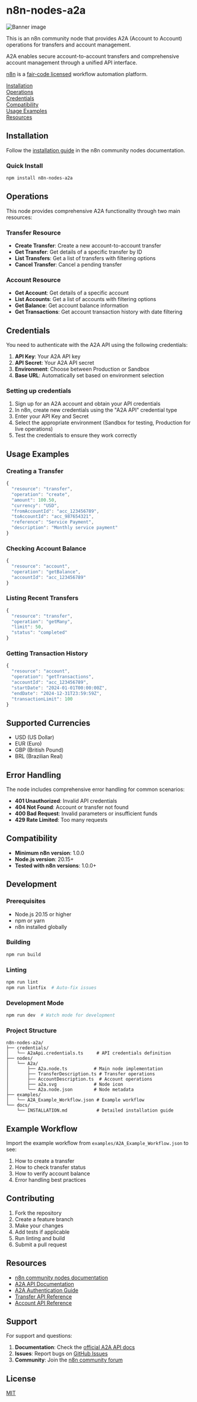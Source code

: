 # n8n-nodes-a2a

![Banner image](https://user-images.githubusercontent.com/10284570/173569848-c624317f-42b1-45a6-ab09-f0ea3c247648.png)

This is an n8n community node that provides A2A (Account to Account) operations for transfers and account management.

A2A enables secure account-to-account transfers and comprehensive account management through a unified API interface.

[n8n](https://n8n.io/) is a [fair-code licensed](https://docs.n8n.io/reference/license/) workflow automation platform.

[Installation](#installation)  
[Operations](#operations)  
[Credentials](#credentials)  
[Compatibility](#compatibility)  
[Usage Examples](#usage-examples)  
[Resources](#resources)  

## Installation

Follow the [installation guide](https://docs.n8n.io/integrations/community-nodes/installation/) in the n8n community nodes documentation.

### Quick Install

```bash
npm install n8n-nodes-a2a
```

## Operations

This node provides comprehensive A2A functionality through two main resources:

### Transfer Resource
- **Create Transfer**: Create a new account-to-account transfer
- **Get Transfer**: Get details of a specific transfer by ID
- **List Transfers**: Get a list of transfers with filtering options
- **Cancel Transfer**: Cancel a pending transfer

### Account Resource
- **Get Account**: Get details of a specific account
- **List Accounts**: Get a list of accounts with filtering options
- **Get Balance**: Get account balance information
- **Get Transactions**: Get account transaction history with date filtering

## Credentials

You need to authenticate with the A2A API using the following credentials:

1. **API Key**: Your A2A API key
2. **API Secret**: Your A2A API secret  
3. **Environment**: Choose between Production or Sandbox
4. **Base URL**: Automatically set based on environment selection

### Setting up credentials

1. Sign up for an A2A account and obtain your API credentials
2. In n8n, create new credentials using the "A2A API" credential type
3. Enter your API Key and Secret
4. Select the appropriate environment (Sandbox for testing, Production for live operations)
5. Test the credentials to ensure they work correctly

## Usage Examples

### Creating a Transfer

```javascript
{
  "resource": "transfer",
  "operation": "create",
  "amount": 100.50,
  "currency": "USD",
  "fromAccountId": "acc_123456789",
  "toAccountId": "acc_987654321",
  "reference": "Service Payment",
  "description": "Monthly service payment"
}
```

### Checking Account Balance

```javascript
{
  "resource": "account",
  "operation": "getBalance",
  "accountId": "acc_123456789"
}
```

### Listing Recent Transfers

```javascript
{
  "resource": "transfer",
  "operation": "getMany",
  "limit": 50,
  "status": "completed"
}
```

### Getting Transaction History

```javascript
{
  "resource": "account",
  "operation": "getTransactions",
  "accountId": "acc_123456789",
  "startDate": "2024-01-01T00:00:00Z",
  "endDate": "2024-12-31T23:59:59Z",
  "transactionLimit": 100
}
```

## Supported Currencies

- USD (US Dollar)
- EUR (Euro)
- GBP (British Pound)
- BRL (Brazilian Real)

## Error Handling

The node includes comprehensive error handling for common scenarios:

- **401 Unauthorized**: Invalid API credentials
- **404 Not Found**: Account or transfer not found
- **400 Bad Request**: Invalid parameters or insufficient funds
- **429 Rate Limited**: Too many requests

## Compatibility

- **Minimum n8n version**: 1.0.0
- **Node.js version**: 20.15+
- **Tested with n8n versions**: 1.0.0+

## Development

### Prerequisites

- Node.js 20.15 or higher
- npm or yarn
- n8n installed globally

### Building

```bash
npm run build
```

### Linting

```bash
npm run lint
npm run lintfix  # Auto-fix issues
```

### Development Mode

```bash
npm run dev  # Watch mode for development
```

### Project Structure

```
n8n-nodes-a2a/
├── credentials/
│   └── A2aApi.credentials.ts     # API credentials definition
├── nodes/
│   └── A2a/
│       ├── A2a.node.ts          # Main node implementation
│       ├── TransferDescription.ts # Transfer operations
│       ├── AccountDescription.ts  # Account operations
│       ├── a2a.svg              # Node icon
│       └── A2a.node.json        # Node metadata
├── examples/
│   └── A2A_Example_Workflow.json # Example workflow
└── docs/
    └── INSTALLATION.md           # Detailed installation guide
```

## Example Workflow

Import the example workflow from `examples/A2A_Example_Workflow.json` to see:

1. How to create a transfer
2. How to check transfer status
3. How to verify account balance
4. Error handling best practices

## Contributing

1. Fork the repository
2. Create a feature branch
3. Make your changes
4. Add tests if applicable
5. Run linting and build
6. Submit a pull request

## Resources

* [n8n community nodes documentation](https://docs.n8n.io/integrations/#community-nodes)
* [A2A API Documentation](https://docs.a2a.com/api)
* [A2A Authentication Guide](https://docs.a2a.com/authentication)
* [Transfer API Reference](https://docs.a2a.com/transfers)
* [Account API Reference](https://docs.a2a.com/accounts)

## Support

For support and questions:

1. **Documentation**: Check the [official A2A API docs](https://docs.a2a.com/api)
2. **Issues**: Report bugs on [GitHub Issues](https://github.com/your-username/n8n-nodes-a2a/issues)
3. **Community**: Join the [n8n community forum](https://community.n8n.io/)

## License

[MIT](https://github.com/your-username/n8n-nodes-a2a/blob/master/LICENSE.md)
